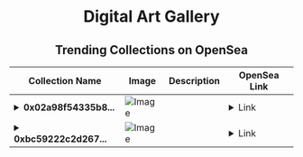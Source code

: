 <div align="center">

# Digital Art Gallery

## Trending Collections on OpenSea

| Collection Name                       | Image                                                                                     | Description                       | OpenSea Link                                                                                          |
|---------------------------------------|-------------------------------------------------------------------------------------------|-----------------------------------|--------------------------------------------------------------------------------------------------------|
| **<details><summary>0x02a98f54335b8...</summary>0x02a98f54335b899088ac784d5461344646b9ce08</details>** | ![Image](https://i.seadn.io/s/raw/files/0120dbe70465f91ae019e541cba50a56.jpg?w=500&auto=format?w=200&auto=format) |  | <details><summary>Link</summary>[0x02a98f54335b899088ac784d5461344646b9ce08](https://opensea.io/collection/0x02a98f54335b899088ac784d5461344646b9ce08)</details> |
| **<details><summary>0xbc59222c2d267...</summary>0xbc59222c2d26756a77b252873e286058e5aaf4dd</details>** | ![Image](https://i.seadn.io/s/raw/files/0120dbe70465f91ae019e541cba50a56.jpg?w=500&auto=format?w=200&auto=format) |  | <details><summary>Link</summary>[0xbc59222c2d26756a77b252873e286058e5aaf4dd](https://opensea.io/collection/0xbc59222c2d26756a77b252873e286058e5aaf4dd)</details> |

</div>